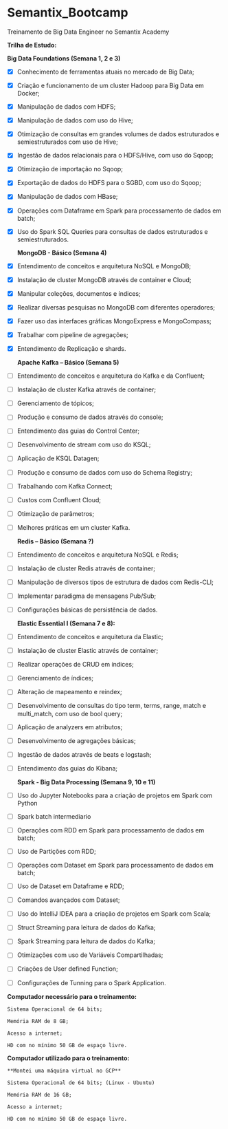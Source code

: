 # Semantix_Bootcamp
 Treinamento de Big Data Engineer no Semantix Academy

   **Trilha de Estudo:**

   **Big Data Foundations (Semana 1, 2 e 3)** 
  
 - [X] Conhecimento de ferramentas atuais no mercado de Big Data;
 - [X] Criação e funcionamento de um cluster Hadoop para Big Data em Docker;
 - [X] Manipulação de dados com HDFS;
 - [X] Manipulação de dados com uso do Hive;
 - [X] Otimização de consultas em grandes volumes de dados estruturados e semiestruturados com uso de Hive;
 - [X] Ingestão de dados relacionais para o HDFS/Hive, com uso do Sqoop;
 - [X] Otimização de importação no Sqoop;
 - [X] Exportação de dados do HDFS para o SGBD, com uso do Sqoop;
 - [X] Manipulação de dados com HBase;
 - [X] Operações com Dataframe em Spark para processamento de dados em batch;
 - [X] Uso do Spark SQL Queries para consultas de dados estruturados e semiestruturados.

   **MongoDB - Básico (Semana 4)**

 - [X] Entendimento de conceitos e arquitetura NoSQL e MongoDB;
 - [X] Instalação de cluster MongoDB através de container e Cloud;
 - [X] Manipular coleções, documentos e índices;
 - [X] Realizar diversas pesquisas no MongoDB com diferentes operadores;
 - [X] Fazer uso das interfaces gráficas MongoExpress e MongoCompass;
 - [X] Trabalhar com pipeline de agregações;
 - [X] Entendimento de Replicação e shards.
 
   **Apache Kafka – Básico (Semana 5)**

 - [ ] Entendimento de conceitos e arquitetura do Kafka e da Confluent;
 - [ ] Instalação de cluster Kafka através de container;
 - [ ] Gerenciamento de tópicos;
 - [ ] Produção e consumo de dados através do console;
 - [ ] Entendimento das guias do Control Center;
 - [ ] Desenvolvimento de stream com uso do KSQL;
 - [ ] Aplicação de KSQL Datagen;
 - [ ] Produção e consumo de dados com uso do Schema Registry;
 - [ ] Trabalhando com Kafka Connect;
 - [ ] Custos com Confluent Cloud;
 - [ ] Otimização de parâmetros;
 - [ ] Melhores práticas em um cluster Kafka.

   **Redis – Básico (Semana ?)**

 - [ ] Entendimento de conceitos e arquitetura NoSQL e Redis;
 - [ ] Instalação de cluster Redis através de container;
 - [ ] Manipulação de diversos tipos de estrutura de dados com Redis-CLI;
 - [ ] Implementar paradigma de mensagens Pub/Sub;
 - [ ] Configurações básicas de persistência de dados.
 
   **Elastic Essential I (Semana 7 e 8):**

 - [ ] Entendimento de conceitos e arquitetura da Elastic;
 - [ ] Instalação de cluster Elastic através de container;
 - [ ] Realizar operações de CRUD em índices;
 - [ ] Gerenciamento de índices;
 - [ ] Alteração de mapeamento e reindex;
 - [ ] Desenvolvimento de consultas do tipo term, terms, range, match e multi_match, com uso de bool query;
 - [ ] Aplicação de analyzers em atributos;
 - [ ] Desenvolvimento de agregações básicas;
 - [ ] Ingestão de dados através de beats e logstash;
 - [ ] Entendimento das guias do Kibana;

   **Spark - Big Data Processing (Semana 9, 10 e 11)**

 - [ ] Uso do Jupyter Notebooks para a criação de projetos em Spark com Python
 - [ ] Spark batch intermediario
 - [ ] Operações com RDD em Spark para processamento de dados em batch;
 - [ ] Uso de Partições com RDD;
 - [ ] Operações com Dataset em Spark para processamento de dados em batch;
 - [ ] Uso de Dataset em Dataframe e RDD;
 - [ ] Comandos avançados com Dataset;
 - [ ] Uso do IntelliJ IDEA para a criação de projetos em Spark com Scala;
 - [ ] Struct Streaming para leitura de dados do Kafka;
 - [ ] Spark Streaming para leitura de dados do Kafka;
 - [ ] Otimizações com uso de Variáveis Compartilhadas;
 - [ ] Criações de User defined Function;
 - [ ] Configurações de Tunning para o Spark Application.

  **Computador necessário para o treinamento:**

    Sistema Operacional de 64 bits;

    Memória RAM de 8 GB;

    Acesso a internet;

    HD com no mínimo 50 GB de espaço livre.

**Computador utilizado para o treinamento:**

    **Montei uma máquina virtual no GCP**

    Sistema Operacional de 64 bits; (Linux - Ubuntu) 

    Memória RAM de 16 GB; 

    Acesso a internet;

    HD com no mínimo 50 GB de espaço livre.
